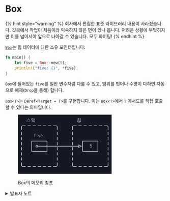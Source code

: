 # Box

{% hint style="warning" %}
&#x20;회사에서 편집한 표준 라이브러리 내용이 사라졌습니다. 깃북에서 작업이 처음이라 익숙하지 않은 면이 있나 봅니다. 어려운 상황에 부딪히지만 이를 넘어서야 앞으로 나아갈 수 있습니다. 모두 화이팅!
{% endhint %}

[`Box`](https://doc.rust-lang.org/std/boxed/struct.Box.html)는 힙 데이터에 대한 소유 포인터입니다:

```rust
fn main() {
    let five = Box::new(5);
    println!("five: {}", *five);
}
```

`Box`에 들어있는 `five`를 일반 변수처럼 다룰 수 있고, 범위를 벗어나 수명이 다하면 자동으로 해제(`Drop`을 통해) 합니다.&#x20;

`Box<T>`는 `Deref<Target = T>`를 구현합니다. 이는 `Box<T>`에서 `T` 메서드를 직접 호출할 수 있다는 의미입니다.&#x20;

<figure><img src=".gitbook/assets/image.png" alt=""><figcaption><p>Box의 메모리 참조</p></figcaption></figure>

<details>

<summary>발표자 노트</summary>

* `Box`는 C++의 `std::unique_ptr`과 비슷합니다. 차이라면 `Box`는 널이 아님을 보장한다는 점입니다.
* `Deref` 덕분에 위 예제의 `println!`문에 사용된 `*`를 빼도 문제가 없습니다.
* `Box`는 아래의 경우에 유용합니다:
  * 타입 크기를 컴파일 시점에 알 수 없는 경우.
  * 아주 큰 데이터의 소유권을 전달하고 싶은 경우. 스택에 있는 큰 데이터를 복사하는 대신 `Box`를 이용하여 데이터는 힙에 저장하고 포인터만 이동하면 됩니다.

처음에 Box를 만나면 포인터 사용에 익숙한 경우&#x20;

</details>



